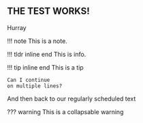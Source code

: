 ## THE TEST WORKS!

Hurray

!!! note
    This is a note.

!!! tldr inline end
    This is info.

!!! tip inline end
    This is a tip

    Can I continue
    on multiple lines?

And then back to our regularly scheduled text

??? warning
    This is a collapsable warning

